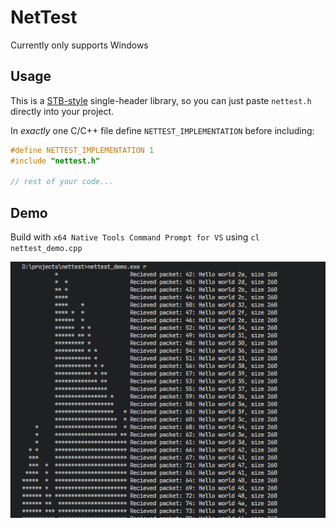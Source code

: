 # NetTest

Currently only supports Windows

## Usage
This is a [STB-style](https://github.com/nothings/stb?tab=readme-ov-file#why-single-file-headers) single-header library, so you can just paste `nettest.h` directly into your project.

In *exactly* one C/C++ file define `NETTEST_IMPLEMENTATION` before including:
```cpp
#define NETTEST_IMPLEMENTATION 1
#include "nettest.h"

// rest of your code...
```

## Demo

Build with `x64 Native Tools Command Prompt for VS` using `cl nettest_demo.cpp`

![img](nettest_demo_screenshot.png)
